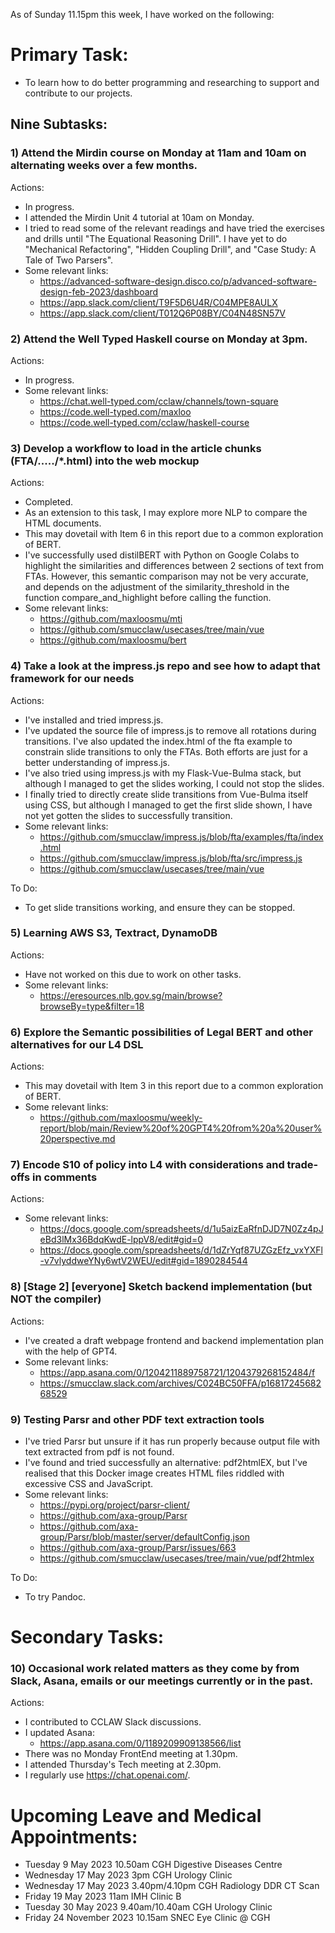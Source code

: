 As of Sunday 11.15pm this week, I have worked on the following:

# Primary Task:
- To learn how to do better programming and researching to support and contribute to our projects.

## Nine Subtasks:

### 1) Attend the Mirdin course on Monday at 11am and 10am on alternating weeks over a few months.
Actions:
- In progress.
- I attended the Mirdin Unit 4 tutorial at 10am on Monday.
- I tried to read some of the relevant readings and have tried the exercises and drills until "The Equational Reasoning Drill".  I have yet to do "Mechanical Refactoring", "Hidden Coupling Drill", and "Case Study: A Tale of Two Parsers".
- Some relevant links:
    - https://advanced-software-design.disco.co/p/advanced-software-design-feb-2023/dashboard
    - https://app.slack.com/client/T9F5D6U4R/C04MPE8AULX
    - https://app.slack.com/client/T012Q6P08BY/C04N48SN57V

### 2) Attend the Well Typed Haskell course on Monday at 3pm.
Actions:
- In progress.
- Some relevant links:
    - https://chat.well-typed.com/cclaw/channels/town-square
    - https://code.well-typed.com/maxloo
    - https://code.well-typed.com/cclaw/haskell-course

### 3) Develop a workflow to load in the article chunks (FTA/...../*.html) into the web mockup
Actions:
- Completed.
- As an extension to this task, I may explore more NLP to compare the HTML documents.
- This may dovetail with Item 6 in this report due to a common exploration of BERT.
- I've successfully used distilBERT with Python on Google Colabs to highlight the similarities and differences between 2 sections of text from FTAs.  However, this semantic comparison may not be very accurate, and depends on the adjustment of the similarity_threshold in the function compare_and_highlight before calling the function.
- Some relevant links:
    - https://github.com/maxloosmu/mti
    - https://github.com/smucclaw/usecases/tree/main/vue
    - https://github.com/maxloosmu/bert

### 4) Take a look at the impress.js repo and see how to adapt that framework for our needs
Actions:
- I've installed and tried impress.js.
- I've updated the source file of impress.js to remove all rotations during transitions.  I've also updated the index.html of the fta example to constrain slide transitions to only the FTAs.  Both efforts are just for a better understanding of impress.js.
- I've also tried using impress.js with my Flask-Vue-Bulma stack, but although I managed to get the slides working, I could not stop the slides.
- I finally tried to directly create slide transitions from Vue-Bulma itself using CSS, but although I managed to get the first slide shown, I have not yet gotten the slides to successfully transition.
- Some relevant links:
    - https://github.com/smucclaw/impress.js/blob/fta/examples/fta/index.html
    - https://github.com/smucclaw/impress.js/blob/fta/src/impress.js
    - https://github.com/smucclaw/usecases/tree/main/vue

To Do:
- To get slide transitions working, and ensure they can be stopped.

### 5) Learning AWS S3, Textract, DynamoDB
Actions:
- Have not worked on this due to work on other tasks.
- Some relevant links:
    - https://eresources.nlb.gov.sg/main/browse?browseBy=type&filter=18

### 6) Explore the Semantic possibilities of Legal BERT and other alternatives for our L4 DSL
Actions:
- This may dovetail with Item 3 in this report due to a common exploration of BERT.
- Some relevant links:
    - https://github.com/maxloosmu/weekly-report/blob/main/Review%20of%20GPT4%20from%20a%20user%20perspective.md

### 7) Encode S10 of policy into L4 with considerations and trade-offs in comments
Actions:
- Some relevant links:
    - https://docs.google.com/spreadsheets/d/1u5aizEaRfnDJD7N0Zz4pJeBd3lMx36BdqKwdE-lppV8/edit#gid=0
    - https://docs.google.com/spreadsheets/d/1dZrYqf87UZGzEfz_vxYXFl-v7vlyddweYNy6wtV2WEU/edit#gid=1890284544

### 8) [Stage 2] [everyone] **Sketch** backend implementation (but NOT the compiler)
Actions:
- I've created a draft webpage frontend and backend implementation plan with the help of GPT4.
- Some relevant links:
    - https://app.asana.com/0/1204211889758721/1204379268152484/f
    - https://smucclaw.slack.com/archives/C024BC50FFA/p1681724568268529

### 9) Testing Parsr and other PDF text extraction tools
- I've tried Parsr but unsure if it has run properly because output file with text extracted from pdf is not found.
- I've found and tried successfully an alternative: pdf2htmlEX, but I've realised that this Docker image creates HTML files riddled with excessive CSS and JavaScript.
- Some relevant links:
    - https://pypi.org/project/parsr-client/
    - https://github.com/axa-group/Parsr
    - https://github.com/axa-group/Parsr/blob/master/server/defaultConfig.json
    - https://github.com/axa-group/Parsr/issues/663
    - https://github.com/smucclaw/usecases/tree/main/vue/pdf2htmlex

To Do:
- To try Pandoc.

# Secondary Tasks:

### 10) Occasional work related matters as they come by from Slack, Asana, emails or our meetings currently or in the past.
Actions:
- I contributed to CCLAW Slack discussions.
- I updated Asana:
    - https://app.asana.com/0/1189209909138566/list
- There was no Monday FrontEnd meeting at 1.30pm.
- I attended Thursday's Tech meeting at 2.30pm.
- I regularly use https://chat.openai.com/.

# Upcoming Leave and Medical Appointments:
- Tuesday 9 May 2023 10.50am CGH Digestive Diseases Centre
- Wednesday 17 May 2023 3pm CGH Urology Clinic
- Wednesday 17 May 2023 3.40pm/4.10pm CGH Radiology DDR CT Scan
- Friday 19 May 2023 11am IMH Clinic B
- Tuesday 30 May 2023 9.40am/10.40am CGH Urology Clinic
- Friday 24 November 2023 10.15am SNEC Eye Clinic @ CGH